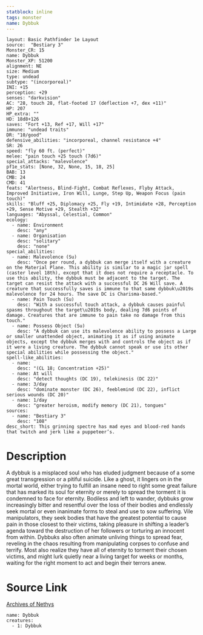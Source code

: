 ```yaml
---
statblock: inline
tags: monster
name: Dybbuk
---
```

```statblock
layout: Basic Pathfinder 1e Layout
source:  "Bestiary 3"
Monster_CR: 15
name: Dybbuk
Monster_XP: 51200
alignment: NE
size: Medium
type: undead
subtype: "(incorporeal)"
INI: +15
perception: +29
senses: "darkvision"
AC: "28, touch 28, flat-footed 17 (deflection +7, dex +11)"
HP: 207
HP_extra: ""
HD: 18d8+126
saves: "Fort +13, Ref +17, Will +17"
immune: "undead traits"
DR: "10/good"
defensive_abilities: "incorporeal, channel resistance +4"
SR: 26
speed: "fly 60 ft. (perfect)"
melee: "pain touch +25 touch (7d6)"
special_attacks: "malevolence"
pf1e_stats: [None, 32, None, 15, 18, 25]
BAB: 13
CMB: 24
CMD: 41
feats: "Alertness, Blind-Fight, Combat Reflexes, Flyby Attack, Improved Initiative, Iron Will, Lunge, Step Up, Weapon Focus (pain touch)"
skills: "Bluff +25, Diplomacy +25, Fly +19, Intimidate +28, Perception +29, Sense Motive +29, Stealth +32"
languages: "Abyssal, Celestial, Common"
ecology:
  - name: Environment
    desc: "any"
  - name: Organisation
    desc: "solitary"
    desc: "none"
special_abilities:
  - name: Malevolence (Su)
    desc: "Once per round, a dybbuk can merge itself with a creature on the Material Plane. This ability is similar to a magic jar spell (caster level 18th), except that it does not require a receptacle. To use this ability, the dybbuk must be adjacent to the target. The target can resist the attack with a successful DC 26 Will save. A creature that successfully saves is immune to that same dybbuk\u2019s malevolence for 24 hours. The save DC is Charisma-based."
  - name: Pain Touch (Su)
    desc: "With a successful touch attack, a dybbuk causes painful spasms throughout the target\u2019s body, dealing 7d6 points of damage. Creatures that are immune to pain take no damage from this touch."
  - name: Possess Object (Su)
    desc: "A dybbuk can use its malevolence ability to possess a Large or smaller unattended object, animating it as if using animate objects, except the dybbuk merges with and controls the object as if it were a living creature. The dybbuk cannot speak or use its other special abilities while possessing the object."
spell-like_abilities:
  - name:
    desc: "(CL 18; Concentration +25)"
  - name: At will
    desc: "detect thoughts (DC 19), telekinesis (DC 22)"
  - name: 3/day
    desc: "dominate monster (DC 26), feeblemind (DC 22), inflict serious wounds (DC 20)"
  - name: 1/day
    desc: "greater heroism, modify memory (DC 21), tongues"
sources:
  - name: "Bestiary 3"
    desc: "108"
desc_short: This grinning spectre has mad eyes and blood-red hands that twitch and jerk like a puppeteer’s.
```
# Description
A dybbuk is a misplaced soul who has eluded judgment because of a some great transgression or a pitiful suicide. Like a ghost, it lingers on in the mortal world, either trying to fulfill an insane need to right some great failure that has marked its soul for eternity or merely to spread the torment it is condemned to face for eternity. Bodiless and left to wander, dybbuks grow increasingly bitter and resentful over the loss of their bodies and endlessly seek mortal or even inanimate forms to steal and use to sow suffering. Vile manipulators, they seek bodies that have the greatest potential to cause pain in those closest to their victims, taking pleasure in shifting a leader’s agenda toward the destruction of her followers or torturing an innocent from within. Dybbuks also often animate unliving things to spread fear, reveling in the chaos resulting from manipulating corpses to confuse and terrify. Most also realize they have all of eternity to torment their chosen victims, and might lurk quietly near a living target for weeks or months, waiting for the right moment to act and begin their terrors anew.
# Source Link
[Archives of Nethys](https://aonprd.com/MonsterDisplay.aspx?ItemName=Dybbuk)
```encounter-table
name: Dybbuk
creatures:
  - 1: Dybbuk
```
